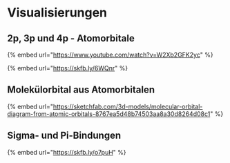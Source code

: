 # Visualisierungen

## 2p, 3p und 4p - Atomorbitale

{% embed url="https://www.youtube.com/watch?v=W2Xb2GFK2yc" %}

{% embed url="https://skfb.ly/6WQnr" %}

## Molekülorbital aus Atomorbitalen

{% embed url="https://sketchfab.com/3d-models/molecular-orbital-diagram-from-atomic-orbitals-8767ea5d48b74503aa8a30d8264d08c1" %}

## Sigma- und Pi-Bindungen

{% embed url="https://skfb.ly/o7puH" %}

